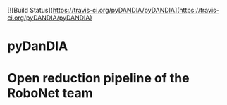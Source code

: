 [![Build Status](https://travis-ci.org/pyDANDIA/pyDANDIA](https://travis-ci.org/pyDANDIA/pyDANDIA)

# pyDanDIA
# Open reduction pipeline of the RoboNet team
